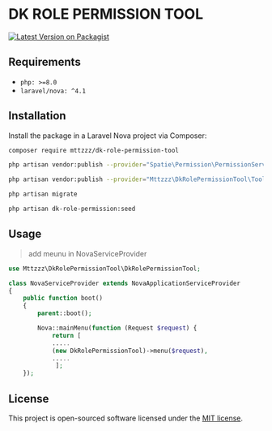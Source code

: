 # DK ROLE PERMISSION TOOL

[![Latest Version on Packagist](https://img.shields.io/packagist/v/mttzzz/dk-role-permission-tool.svg?style=flat-square)](https://packagist.org/packages/mttzzz/dk-role-permission-tool)

## Requirements

- `php: >=8.0`
- `laravel/nova: ^4.1`

## Installation

Install the package in a Laravel Nova project via Composer:

```bash
composer require mttzzz/dk-role-permission-tool
```

```bash
php artisan vendor:publish --provider="Spatie\Permission\PermissionServiceProvider"
```

```bash
php artisan vendor:publish --provider="Mttzzz\DkRolePermissionTool\ToolServiceProvider"
```

```bash
php artisan migrate
```

```bash
php artisan dk-role-permission:seed
```

## Usage

> add meunu in NovaServiceProvider

```php
use Mttzzz\DkRolePermissionTool\DkRolePermissionTool;

class NovaServiceProvider extends NovaApplicationServiceProvider
{
    public function boot()
    {
        parent::boot();

        Nova::mainMenu(function (Request $request) {
            return [
            .....
            (new DkRolePermissionTool)->menu($request),
            .....
             ];
    });
```

## License

This project is open-sourced software licensed under the [MIT license](LICENSE.md).
